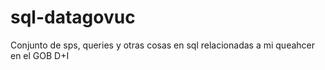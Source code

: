 # sql-datagovuc
Conjunto de sps, queries y otras cosas en sql relacionadas a mi queahcer en el GOB D+I
